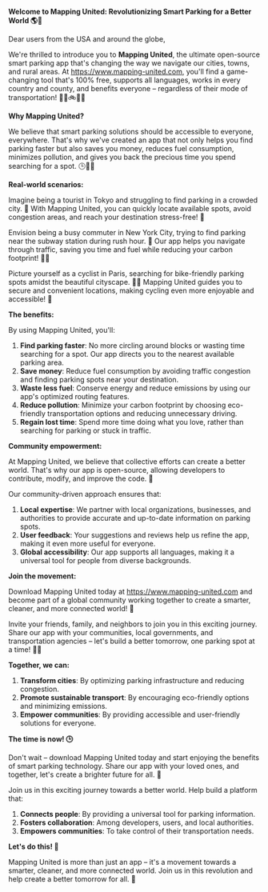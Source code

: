 **Welcome to Mapping United: Revolutionizing Smart Parking for a Better World 🌎💚**

Dear users from the USA and around the globe,

We're thrilled to introduce you to **Mapping United**, the ultimate open-source smart parking app that's changing the way we navigate our cities, towns, and rural areas. At https://www.mapping-united.com, you'll find a game-changing tool that's 100% free, supports all languages, works in every country and county, and benefits everyone – regardless of their mode of transportation! 🚗🚌🚲🏃‍♀️

**Why Mapping United?**

We believe that smart parking solutions should be accessible to everyone, everywhere. That's why we've created an app that not only helps you find parking faster but also saves you money, reduces fuel consumption, minimizes pollution, and gives you back the precious time you spend searching for a spot. 🕒💸🌟

**Real-world scenarios:**

Imagine being a tourist in Tokyo and struggling to find parking in a crowded city. 🗼️ With Mapping United, you can quickly locate available spots, avoid congestion areas, and reach your destination stress-free! 🚗

Envision being a busy commuter in New York City, trying to find parking near the subway station during rush hour. 🗽️ Our app helps you navigate through traffic, saving you time and fuel while reducing your carbon footprint! 🌿💨

Picture yourself as a cyclist in Paris, searching for bike-friendly parking spots amidst the beautiful cityscape. 🚴‍♂️ Mapping United guides you to secure and convenient locations, making cycling even more enjoyable and accessible! 🎉

**The benefits:**

By using Mapping United, you'll:

1. **Find parking faster**: No more circling around blocks or wasting time searching for a spot. Our app directs you to the nearest available parking area.
2. **Save money**: Reduce fuel consumption by avoiding traffic congestion and finding parking spots near your destination.
3. **Waste less fuel**: Conserve energy and reduce emissions by using our app's optimized routing features.
4. **Reduce pollution**: Minimize your carbon footprint by choosing eco-friendly transportation options and reducing unnecessary driving.
5. **Regain lost time**: Spend more time doing what you love, rather than searching for parking or stuck in traffic.

**Community empowerment:**

At Mapping United, we believe that collective efforts can create a better world. That's why our app is open-source, allowing developers to contribute, modify, and improve the code. 🤝

Our community-driven approach ensures that:

1. **Local expertise**: We partner with local organizations, businesses, and authorities to provide accurate and up-to-date information on parking spots.
2. **User feedback**: Your suggestions and reviews help us refine the app, making it even more useful for everyone.
3. **Global accessibility**: Our app supports all languages, making it a universal tool for people from diverse backgrounds.

**Join the movement:**

Download Mapping United today at https://www.mapping-united.com and become part of a global community working together to create a smarter, cleaner, and more connected world! 🌟

Invite your friends, family, and neighbors to join you in this exciting journey. Share our app with your communities, local governments, and transportation agencies – let's build a better tomorrow, one parking spot at a time! 🚗💬

**Together, we can:**

1. **Transform cities**: By optimizing parking infrastructure and reducing congestion.
2. **Promote sustainable transport**: By encouraging eco-friendly options and minimizing emissions.
3. **Empower communities**: By providing accessible and user-friendly solutions for everyone.

**The time is now! 🕒**

Don't wait – download Mapping United today and start enjoying the benefits of smart parking technology. Share our app with your loved ones, and together, let's create a brighter future for all. 💚

Join us in this exciting journey towards a better world. Help build a platform that:

1. **Connects people**: By providing a universal tool for parking information.
2. **Fosters collaboration**: Among developers, users, and local authorities.
3. **Empowers communities**: To take control of their transportation needs.

**Let's do this! 🚀**

Mapping United is more than just an app – it's a movement towards a smarter, cleaner, and more connected world. Join us in this revolution and help create a better tomorrow for all. 🌟